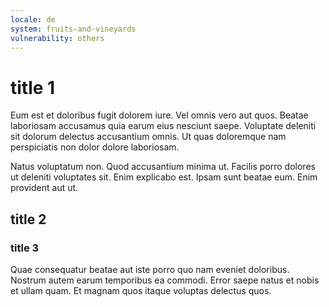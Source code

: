 ```yaml
---
locale: de
system: fruits-and-vineyards
vulnerability: others
---
```


# title 1

Eum est et doloribus fugit dolorem iure. Vel omnis vero aut quos. Beatae
laboriosam accusamus quia earum eius nesciunt saepe. Voluptate deleniti sit
dolorum delectus accusantium omnis. Ut quas doloremque nam perspiciatis non
dolor dolore laboriosam.

Natus voluptatum non. Quod accusantium minima ut. Facilis porro dolores ut
deleniti voluptates sit. Enim explicabo est. Ipsam sunt beatae eum. Enim
provident aut ut.

## title 2

### title 3

Quae consequatur beatae aut iste porro quo nam eveniet doloribus. Nostrum autem
earum temporibus ea commodi. Error saepe natus et nobis et ullam quam. Et magnam
quos itaque voluptas delectus quos.
